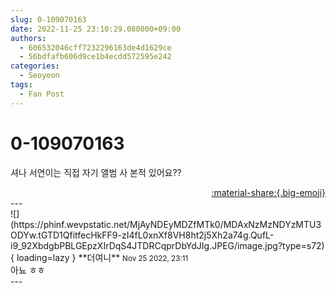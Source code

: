 ```yaml
---
slug: 0-109070163
date: 2022-11-25 23:10:29.080000+09:00
authors:
  - 606532046cff7232296163de4d1629ce
  - 56bdfafb606d9ce1b4ecdd572595e242
categories:
  - Seoyeon
tags:
  - Fan Post
---
```


# 0-109070163

<div class="post-container" markdown="1">
<div class="content-container md-sidebar__scrollwrap" markdown="1">

셔나 서연이는 직접 자기 앨범 사 본적 있어요??

</div>
</div>

<div style="text-align: right;" markdown="1">
<a href="https://weverse.io/fromis9/fanpost/0-109070163" style="text-align: right;">:material-share:{.big-emoji}</a>
</div>
---

<div class="comments-container md-sidebar__scrollwrap" markdown="1">
<div class="comment" markdown="1">
<div class='id-container' markdown="1">
![](https://phinf.wevpstatic.net/MjAyNDEyMDZfMTk0/MDAxNzMzNDYzMTU3ODYw.tGTD1QfitfecHkFF9-zI4fL0xnXf8VH8ht2j5Xh2a74g.QufL-i9_92XbdgbPBLGEpzXIrDqS4JTDRCqprDbYdJIg.JPEG/image.jpg?type=s72){ loading=lazy }
**<span class="artist">더여니</span>** <small>Nov 25 2022, 23:11</small><br>
</div>
<div class='comment-body' markdown="1">
아뇨 ㅎㅎ
</div>
</div>
</div>
---
